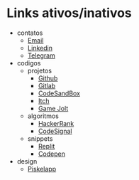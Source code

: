 # Links ativos/inativos
- contatos
  - [Email](mailto:ola@neni.dev)
  - [Linkedin](http://linkedin.com/in/nenitf)
  - [Telegram](https://t.me/nenitf)
- codigos
  - projetos
    - [Github](http://github.com/nenitf)
    - [Gitlab](http://gitlab.com/nenitf)
    - [CodeSandBox](https://codesandbox.io/u/nenitf)
    - [Itch](https://nenitf.itch.io)
    - [Game Jolt](https://gamejolt.com/@nenitf)
  - algoritmos
    - [HackerRank](https://www.hackerrank.com/nenitf)
    - [CodeSignal](https://app.codesignal.com/profile/nenitf)
  - snippets
    - [Replit](https://repl.it/@nenitf)
    - [Codepen](https://codepen.io/nenitf)
- design
  - [Piskelapp](https://www.piskelapp.com/user/5625764215521280)

